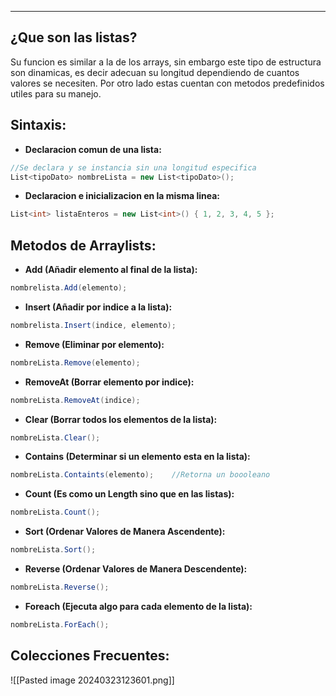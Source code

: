 
---
## ¿Que son las listas?
Su funcion es similar a la de los arrays, sin embargo este tipo de estructura son dinamicas, es decir adecuan su longitud dependiendo de cuantos valores se necesiten. Por otro lado estas cuentan con metodos predefinidos utiles para su manejo.

## Sintaxis:
- **Declaracion comun de una lista:**
```csharp
//Se declara y se instancia sin una longitud especifica
List<tipoDato> nombreLista = new List<tipoDato>();
```

- **Declaracion e inicializacion en la misma linea:**
```csharp
List<int> listaEnteros = new List<int>() { 1, 2, 3, 4, 5 };
```

## Metodos de Arraylists:
- **Add (Añadir elemento al final de la lista):**
```csharp
nombrelista.Add(elemento);
```

- **Insert (Añadir por indice a la lista):**
```csharp
nombrelista.Insert(indice, elemento);
```

- **Remove (Eliminar por elemento):**
```csharp
nombreLista.Remove(elemento);
```

- **RemoveAt (Borrar elemento por indice):**
```csharp
nombreLista.RemoveAt(indice);
```

- **Clear (Borrar todos los elementos de la lista):**
```csharp
nombreLista.Clear();
```

- **Contains (Determinar si un elemento esta en la lista):**
```csharp
nombreLista.Containts(elemento);    //Retorna un boooleano
```

- **Count (Es como un Length sino que en las listas):**
```csharp
nombreLista.Count();
```

- **Sort (Ordenar Valores de Manera Ascendente):**
```csharp
nombreLista.Sort();
```

- **Reverse (Ordenar Valores de Manera Descendente):**
```csharp
nombreLista.Reverse();
```

- **Foreach (Ejecuta algo para cada elemento de la lista):**
```csharp
nombreLista.ForEach();
```


## Colecciones Frecuentes:

![[Pasted image 20240323123601.png]]







